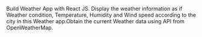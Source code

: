 Build Weather App with React JS. Display the weather information as if Weather condition, Temperature, Humidity and Wind speed according to the city in this Weather app.Obtain the current Weather data using API from OpenWeatherMap.
